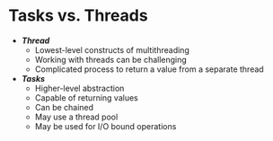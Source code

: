 # Tasks vs. Threads

- ***Thread***
  - Lowest-level constructs of multithreading
  - Working with threads can be challenging
  - Complicated process to return a value from a separate thread
- ***Tasks***
  - Higher-level abstraction
  - Capable of returning values
  - Can be chained
  - May use a thread pool
  - May be used for I/O bound operations
